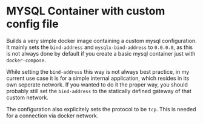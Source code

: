 # MYSQL Container with custom config file

Builds a very simple docker image containing a custom mysql configuration.
It mainly sets the `bind-address` and `mysqlx-bind-address` to `0.0.0.0`, as
this is not always done by default if you create a basic mysql container just with
`docker-compose`.

While setting the `bind-address` this way is not always best practice, in my current
use case it is for a simple internal application, which resides in its own seperate
network. If you wanted to do it the proper way, you should probably still set
the `bind-address` to the statically defined gateway of that custom network.

The configuration also explicitely sets the protocol to be `tcp`.
This is needed for a connection via docker network.
